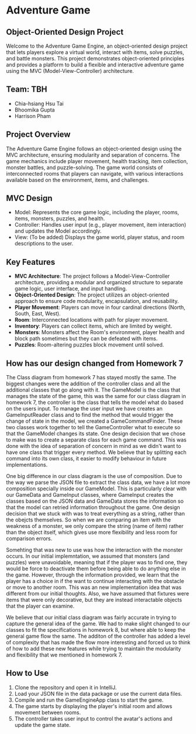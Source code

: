 # Adventure Game

## Object-Oriented Design Project
Welcome to the Adventure Game Engine, an object-oriented design project that lets players explore a virtual world, interact with items, solve puzzles, and battle monsters. This project demonstrates object-oriented principles and provides a platform to build a flexible and interactive adventure game using the MVC (Model-View-Controller) architecture.

## Team: TBH
- Chia-hsiang Hsu Tai
- Bhoomika Gupta
- Harrison Pham

## Project Overview
The Adventure Game Engine follows an object-oriented design using the MVC architecture, ensuring modularity and separation of concerns. The game mechanics include player movement, health tracking, item collection, monster battles, and puzzle-solving. The game world consists of interconnected rooms that players can navigate, with various interactions available based on the environment, items, and challenges.

## MVC Design
- Model: Represents the core game logic, including the player, rooms, items, monsters, puzzles, and health.
- Controller: Handles user input (e.g., player movement, item interaction) and updates the Model accordingly.
- View: (To be added) Displays the game world, player status, and room descriptions to the user.

## Key Features

- **MVC Architecture**: The project follows a Model-View-Controller architecture, providing a modular and organized structure to separate game logic, user interface, and input handling.
- **Object-Oriented Design**: The project utilizes an object-oriented approach to ensure code modularity, encapsulation, and reusability.
- **Player Movement**: Players can move in four cardinal directions (North, South, East, West).
- **Room**: Interconnected locations with path for player movement.
- **Inventory**: Players can collect items, which are limited by weight.
- **Monsters**: Monsters affect the Room's environment, player health and block path sometimes but they can be defeated with items.
- **Puzzles**: Room-altering puzzles block movement until solved.

## How has our design changed from Homework 7

The Class diagram from homework 7 has stayed mostly the same. The biggest changes were the addition of the controller class and all the additional classes that go along with it. The GameModel is the class that manages the state of the game, this was the same for our class diagram in homework 7, the controller is the class that tells the model what do based on the users input. To manage the user input we have creates an GameInputReader class and to find the method that would trigger the change of state in the model, we created a GameCommandFinder. These two classes work together to tell the GameController what to execute so that the GameModel changes its state. One design decision that we chose to make was to create a separate class for each game command. This was done with the idea of separation of concern in mind as we didn't want to have one class that trigger every method. We believe that by splitting each command into its own class, it easier to modify behaviour in future implementations.

One big difference in our class diagram is the use of composition. Due to the way we parse the JSON file to extract the class data, we have a lot more composition specially inside our GameModel. This is particularly clear with our GameData and GameInput classes, where GameInput creates the classes based on the JSON data and GameData stores the information so that the model can retried information throughout the game. One design decision that we stuck with was to treat everything as a string, rather than the obejcts themselves. So when we are comparing an item with the weakness of a monster, we only compare the string (name of item) rather than the object itself, which gives use more flexibility and less room for comparison errors.

Somehting that was new to use was how the interaction with the monster occurs. In our initial implemntation, we assumed that monsters (and puzzles) were unavoidable, meaning that if the player was to find one, they would be force to deactivate them before being able to do anything else in the game. However, through the information provided, we learn that the player has a choice in if the want to continue interacting with the obstacle or move to another room. This was an new implementation idea that was different from our initial thoughts. Also, we have assumed that fixtures were items that were only decorative, but they are instead interactable objects that the player can examine.

We believe that our initial class diagram was fairly accurate in trying to capture the general idea of the game. We had to make slight changed to our classes to fit the specifications in homework 8, but where able to keep the general game flow the same. The additon of the controller has added a level of complexity that has made the flow more interesting and forced us to think of how to add these new features while trying to maintain the modularity and flexibility that we mentioned in homework 7. 

## How to Use

1. Clone the repository and open it in IntelliJ.
2. Load your JSON file in the data package or use the current data files.
3. Compile and run the GameEngineApp class to start the game.
4. The game starts by displaying the player's initial room and allows movement between rooms.
5. The controller takes user input to control the avatar's actions and update the game state.
